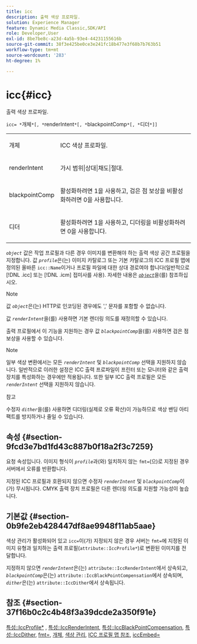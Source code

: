 ```yaml
---
title: icc
description: 출력 색상 프로파일.
solution: Experience Manager
feature: Dynamic Media Classic,SDK/API
role: Developer,User
exl-id: 8be7be8c-a23d-4a5b-93e4-44231155616b
source-git-commit: 38f3e425be0ce3e241fc18b477e3f68b7b763b51
workflow-type: tm+mt
source-wordcount: '283'
ht-degree: 1%

---
```


# icc{#icc}

출력 색상 프로파일.

`icc= *`개체`*[, *`renderIntent`*[, *`blackpointComp`*[, *`디더`*]]`

<table id="simpletable_AC20916999004CDCBBB9888B3A8FB0A7"> 
 <tr class="strow"> 
  <td class="stentry"> <p><span class="codeph"> <span class="varname"> 개체</span> </span> </p></td> 
  <td class="stentry"> <p>ICC 색상 프로파일. </p></td> 
 </tr> 
 <tr class="strow"> 
  <td class="stentry"> <p><span class="codeph"> <span class="varname"> renderIntent</span></span> </p></td> 
  <td class="stentry"> <p><span class="codeph"> 가시 범위|상대|채도|절대</span>. </p></td> 
 </tr> 
 <tr class="strow"> 
  <td class="stentry"> <p><span class="codeph"> <span class="varname"> blackpointComp</span></span> </p></td> 
  <td class="stentry"> <p>활성화하려면 1을 사용하고, 검은 점 보상을 비활성화하려면 0을 사용합니다. </p></td> 
 </tr> 
 <tr class="strow"> 
  <td class="stentry"> <p><span class="codeph"> <span class="varname"> 디더</span></span> </p></td> 
  <td class="stentry"> <p>활성화하려면 1을 사용하고, 디더링을 비활성화하려면 0을 사용합니다. </p></td> 
 </tr> 
</table>

*`object`* 값은 작업 프로필과 다른 경우 이미지를 변환해야 하는 출력 색상 공간 프로필을 지정합니다. 값 *`profile`*&#x200B;은(는) 이미지 카탈로그 또는 기본 카탈로그의 ICC 프로필 맵에 정의된 올바른 `icc::Name`이거나 프로필 파일에 대한 상대 경로여야 합니다(일반적으로 [!DNL .icc] 또는 [!DNL .icm] 접미사를 사용). 자세한 내용은 [*`object`*](../../../../../is-api/http-ref/image-serving-api-ref/c-http-protocol-reference/c-data-types/r-object.md#reference-2591bd24548d462782c68d138ef795a0)을(를) 참조하십시오.

>[!NOTE]
>
>값 *`object`*&#x200B;은(는) HTTP로 인코딩된 경우에도 &#39;,&#39; 문자를 포함할 수 없습니다.

값 *`renderIntent`*&#x200B;을(를) 사용하면 기본 렌더링 의도를 재정의할 수 있습니다.

출력 프로필에서 이 기능을 지원하는 경우 값 *`blackpointComp`*&#x200B;을(를) 사용하면 검은 점 보상을 사용할 수 있습니다.

>[!NOTE]
>
>일부 색상 변환에서는 모든 *`renderIntent`* 및 *`blackpointComp`* 선택을 지원하지 않습니다. 일반적으로 이러한 설정은 ICC 출력 프로파일이 프린터 또는 모니터와 같은 출력 장치를 특성화하는 경우에만 적용됩니다. 또한 일부 ICC 출력 프로필은 모든 *`renderIntent`* 선택을 지원하지 않습니다.

참고

수정자 *`dither`*&#x200B;을(를) 사용하면 디더링(실제로 오류 확산)이 가능하므로 색상 밴딩 아티팩트를 방지하거나 줄일 수 있습니다.

## 속성 {#section-9fcd3e7bd1fd43c887b0f18a2f3c7259}

요청 속성입니다. 이미지 형식이 *`profile`*&#x200B;과(와) 일치하지 않는 `fmt=`(으)로 지정된 경우 서버에서 오류를 반환합니다.

지정된 ICC 프로필과 호환되지 않으면 수정자 *`renderIntent`* 및 *`blackpointComp`*&#x200B;이(가) 무시됩니다. CMYK 출력 장치 프로필은 다른 렌더링 의도를 지원할 가능성이 높습니다.

## 기본값 {#section-0b9fe2eb428447df8ae9948f11ab5aae}

색상 관리가 활성화되어 있고 `icc=`이(가) 지정되지 않은 경우 서버는 `fmt=`에 지정된 이미지 유형과 일치하는 출력 프로필(`attribute::IccProfile*`)로 변환된 이미지를 전달합니다.

지정하지 않으면 *`renderIntent`*&#x200B;은(는) `attribute::IccRenderIntent`에서 상속되고, *`blackpointComp`*&#x200B;은(는) `attribute::IccBlackPointCompensation`에서 상속되며, *`dither`*&#x200B;은(는) `attribute::IccDither`에서 상속됩니다.

## 참조 {#section-37f16b0c2c4b48f3a39dcde2a350f91e}

[특성::IccProfile*](../../../../../is-api/image-catalog/image-serving-api-ref/c-image-catalog-reference/c-attributes-reference/r-iccprofilecmyk.md#reference-db89f9dac33e447cadb359ec1ba27ee0) , [특성::IccRenderIntent](../../../../../is-api/image-catalog/image-serving-api-ref/c-image-catalog-reference/c-attributes-reference/r-iccrenderintent.md#reference-012f207f28bd4406a5368d23ed95a51f), [특성::IccBlackPointCompensation](../../../../../is-api/image-catalog/image-serving-api-ref/c-image-catalog-reference/c-attributes-reference/r-iccblackpointcompensation.md#reference-357626375ee140d1807f0c05171c733f), [특성::IccDither](../../../../../is-api/image-catalog/image-serving-api-ref/c-image-catalog-reference/c-attributes-reference/r-iccdither.md#reference-914d0d0567364246b4016d45c0ada85b), [fmt=](../../../../../is-api/http-ref/image-serving-api-ref/c-http-protocol-reference/c-command-reference/r-is-http-fmt.md#reference-cdf10043423b45ba9fe15157fb3ae37a), [개체](../../../../../is-api/http-ref/image-serving-api-ref/c-http-protocol-reference/c-data-types/r-object.md#reference-2591bd24548d462782c68d138ef795a0), [색상 관리](../../../../../is-api/http-ref/image-serving-api-ref/c-http-protocol-reference/c-syntax-and-features/r-color-management.md#reference-c7e4a72d589145189f7e4bcb6b4544d7), [ICC 프로필 맵 참조](../../../../../is-api/image-catalog/image-serving-api-ref/c-image-catalog-reference/c-icc-profile-map-reference/c-icc-profile-map-reference.md#concept-57b9148ce55249cd825cb7ee19ed057c), [iccEmbed=](../../../../../is-api/http-ref/image-serving-api-ref/c-http-protocol-reference/c-command-reference/r-iccembed.md#reference-e3b774fb322046a2a6dde3a7bab5583e)
